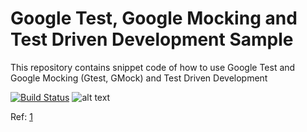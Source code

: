 # Google Test, Google Mocking and Test Driven Development Sample
This repository contains snippet code of how to use Google Test and Google Mocking (Gtest, GMock) and Test Driven Development


[![Build Status](https://travis-ci.org/behnamasadi/gtest_gmock.svg?branch=master)](https://travis-ci.org/behnamasadi/gtest_gmock)
![alt text](https://img.shields.io/badge/license-BSD-blue.svg)

Ref: [1](https://github.com/bast/gtest-demo/blob/master/CMakeLists.txt)

